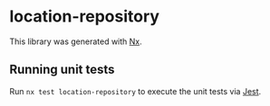 # location-repository

This library was generated with [Nx](https://nx.dev).

## Running unit tests

Run `nx test location-repository` to execute the unit tests via [Jest](https://jestjs.io).
